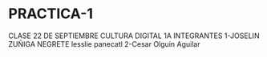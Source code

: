 # PRACTICA-1
CLASE 22 DE SEPTIEMBRE CULTURA DIGITAL 1A
INTEGRANTES
1-JOSELIN ZUÑIGA NEGRETE 
lesslie panecatl
2-Cesar Olguin Aguilar
